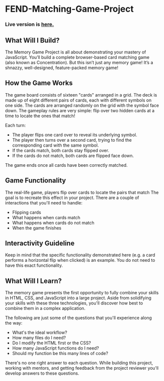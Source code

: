# FEND-Matching-Game-Project

### Live version is <a href="https://codepen.io/Abdusamikovna/full/VGrGrO/">here.</a>

## What Will I Build?

<p>The Memory Game Project is all about demonstrating your mastery of JavaScript. You’ll build a complete browser-based card matching game (also known as Concentration). But this isn’t just any memory game! It’s a shnazzy, well-designed, feature-packed memory game!</p>

## How the Game Works
 <p>The game board consists of sixteen "cards" arranged in a grid. The deck is made up of eight different pairs of cards, each with different symbols on one side. The cards are arranged randomly on the grid with the symbol face down. The gameplay rules are very simple: flip over two hidden cards at a time to locate the ones that match!</p>

 <p>Each turn:</p>

*  The player flips one card over to reveal its underlying symbol.
*  The player then turns over a second card, trying to find the corresponding card with the same symbol.
*  If the cards match, both cards stay flipped over.
*  If the cards do not match, both cards are flipped face down.

<p>The game ends once all cards have been correctly matched.</p>

## Game Functionality
 <p>The real-life game, players flip over cards to locate the pairs that match The goal is to recreate this effect in your project. There are a couple of interactions that you'll need to handle:</p>

* Flipping cards
* What happens when cards match
* What happens when cards do not match
* When the game finishes

## Interactivity Guideline

<p>Keep in mind that the specific functionality demonstrated here (e.g. a card performs a horizontal flip when clicked) is an example. You do not need to have this exact functionality.</p>

## What Will I Learn?

<p>The memory game presents the first opportunity to fully combine your skills in HTML, CSS, and JavaScript into a large project. Aside from solidifying your skills with these three technologies, you'll discover how best to combine them in a complex application.</p>
<p>The following are just some of the questions that you'll experience along the way:</p>

* What's the ideal workflow?
* How many files do I need?
* Do I modify the HTML first or the CSS?
* How many JavaScript functions do I need?
* Should my function be this many lines of code?

<p>There's no one right answer to each question. While building this project, working with mentors, and getting feedback from the project reviewer you'll develop answers to these questions.</p>
